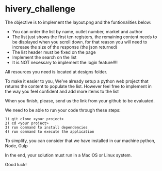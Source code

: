 # hivery_challenge

The objective is to implement the layout.png and the funtionalities below:

- You can order the list by name, outlet number, market and author
- The list just shows the first ten registers, the remaining content needs to be displayed when you scroll down, for that reason you will need to increase the size of the response (the json returned)
- The list header must be fixed on the page
- Implement the search on the list
- It is NOT necessary to implement the login feature!!!!
 
All resources you need is located at designs folder.

To make it easier to you, We've already setup a python web project that returns the content to populate the list. However feel free to implement in the way you feel confident and add more items to the list

When you finish, please, send us the link from your github to be evaluated.

We need to be able to run your code through these steps:
``` 
1) git clone <your project>
2) cd <your project>
3) run command to install dependencies
4) run command to execute the application
```
To simplify, you can consider that we have installed in our machine python, Node, Gulp

In the end, your solution must run in a Mac OS or Linux system.

Good luck!
